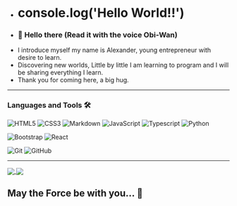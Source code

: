 - # console.log('Hello World!!')
- ### 👋 Hello there (Read it with the voice Obi-Wan)
- I introduce myself my name is Alexander, young entrepreneur with desire to learn.
- Discovering new worlds, Little by little I am learning to program and I will be sharing everything I learn.
- Thank you for coming here, a big hug.
- ------------------------------------------------------
### Languages and Tools 🛠 

![HTML5](https://img.shields.io/badge/-HTML5-%23E44D27?style=flat-square&logo=html5&logoColor=ffffff)
![CSS3](https://img.shields.io/badge/-CSS3-%231572B6?style=flat-square&logo=css3)
![Markdown](https://img.shields.io/badge/-Markdown-000000?style=flat-square&logo=markdown)
![JavaScript](https://img.shields.io/badge/-JavaScript-%23F7DF1C?style=flat-square&logo=javascript&logoColor=000000&color=%23F7DF1C)
![Typescript](https://img.shields.io/badge/-Typescript-61DAFB?style=flat-square&logo=typescript&logoColor=ffffff&color=007acc)
![Python](http://img.shields.io/badge/-Python-3776AB?style=flat-square&logo=python&logoColor=ffffff)

![Bootstrap](https://img.shields.io/badge/-Bootstrap-563D7C?style=flat-square&logo=Bootstrap)
![React](https://img.shields.io/badge/-React-61DAFB?style=flat-square&logo=react&logoColor=ffffff)

![Git](https://img.shields.io/badge/-Git-%23F05032?style=flat-square&logo=git&logoColor=%23ffffff)
![GitHub](https://img.shields.io/badge/-GitHub-181717?style=flat-square&logo=github)
- ------------------------------------------------------
<a href="https://github.com/anuraghazra/github-readme-stats">
  <img align="center" src="https://github-readme-stats.vercel.app/api?username=AlexanderSDF&show_icons=true&theme=dracula" />
</a>
<a href="https://github.com/anuraghazra/convoychat">
  <img align="center" src="https://github-readme-stats.vercel.app/api/top-langs/?username=AlexanderSDF&theme=dracula&layout=compact" />
</a>

## May the Force be with you... 👋 
